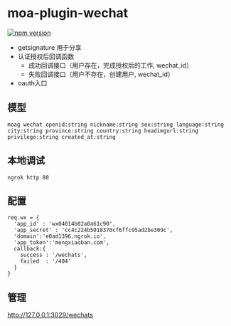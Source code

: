 # moa-plugin-wechat

[![npm version](https://badge.fury.io/js/moa-plugin-wechat.svg)](http://badge.fury.io/js/moa-plugin-wechat)

- getsignature 用于分享
- 认证授权后回调函数
  - 成功回调接口（用户存在，完成授权后的工作, wechat_id）
  - 失败回调接口（用户不存在，创建用户, wechat_id）
- oauth入口

## 模型

    moag wechat openid:string nickname:string sex:string language:string city:string province:string country:string headimgurl:string privilege:string created_at:string 


## 本地调试

    ngrok http 80

## 配置

    req.wx = {
      'app_id' : 'wx04014b02a0a61c90',
      'app_secret' : 'cc4c224b5018370cf6ffc95ad2be309c',
      'domain':'e0ad1396.ngrok.io',
      'app_token':'mengxiaoban.com',
      callback:{
        success : '/wechats',
        failed  : '/404'
      }
    }

## 管理

http://127.0.0.1:3029/wechats